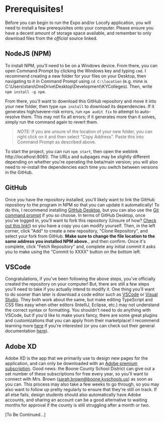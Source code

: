 # Prerequisites!
Before you can begin to run the Expo and/or Locofy application, you will need to install a few prerequisites onto your computer. Please ensure you have a decent amount of storage space available, and remember to only download files from the *official* source linked.

## NodeJS (NPM)
To install NPM, you'll need to be on a Windows device. From there, you can open Command Prompt by clicking the Windows key and typing `cmd`. I recommend creating a new folder for your files on your Desktop, then navigating to it in Command Prompt using `cd C:\location` (e.g. mine is C:\Users\staro\OneDrive\Desktop\Development\KYColleges). Then, write `npm install -g npm`.

From there, you'll want to download this GitHub repository and move it into your new folder, then type `npm install` to download its dependencies. If it generates high/severe-risk errors, run `npm audit fix` to attempt to auto-resolve them. This may not fix all errors; if it generates more than it solves, simply run the command again to revert them.

> _NOTE:_ If you are unsure of the location of your new folder, you can right click on it and then select "Copy Address". Paste this into Command Prompt as described above.

To start the project, you can run `npm start`, then open the weblink http://localhost:8081/. The URLs and subpages may be slightly different depending on whether you're operating the beta/main version; you will also need to re-install the dependencies each time you switch between versions in the GitHub.

## GitHub
Once you have the repository installed, you'll likely want to link the GitHub repository to the program in NPM so that you can update it automatically! To do this, I recommend installing [GitHub Desktop](https://github.com/apps/desktop), but you can also use the [Git command prompt](https://git-scm.com/) if you so choose. In terms of GitHub Desktop, once you've logged in, you'll want to fork this repository (Unsure of how? [Check out this link!](https://git-scm.com/)\) so you have a copy you can modify yourself. Then, in the left corner, click "Add" to create a new repository, "Clone Repository", and select your fork from GitHub. **Make sure to change the file location to the same address you installed NPM above.**, and then confirm. Once it's complete, click "Fetch Repository" and, complete any initial commit it asks you to make using the "Commit to XXXX" button on the bottom left.

## VSCode
Congratulations, if you've been following the above steps, you've officially created the repository on your computer! But, there are still a few steps you'll need to take if you actually intend to modify it. One thing you'll want to do sooner than later is download a code editor such as [VSCode](https://code.visualstudio.com/download) or [Visual Studio](https://visualstudio.microsoft.com/downloads/). They both work about the same, but make editing TypeScript and CSS files easy when other editors (IntelliJ, Eclipse, etc.) may not understand the correct syntax or formatting. You shouldn't need to do anything with VSCode, but if you'd like to make yours fancy, there are some great plugins and customizations that you can apply from their marketplace! I recommend learning more [here](https://code.visualstudio.com/docs/configure/extensions/extension-marketplace) if you're interested (or you can check out their general documentation [here](https://code.visualstudio.com/docs)\).

## Adobe XD
Adobe XD is the app that we primarily use to design new pages for the application, and can only be downloaded with an [Adobe premium subscription](https://www.adobe.com/creativecloud/plans.html). Good news: the Boone County School District can give out a set number of these subscriptions for free every year, so you'll want to connect with Mrs. Brown (sarah.brown@boone.kyschools.us) as soon as you can. This process may also take a few weeks to go through, so you may also want to follow up pretty regularly to ensure that they're still on track. If all else fails, design students should also automatically have Adobe accounts, and sharing an account can be a good alternative to waiting months for approval if the county is still struggling after a month or two.

[To Be Continued...]
